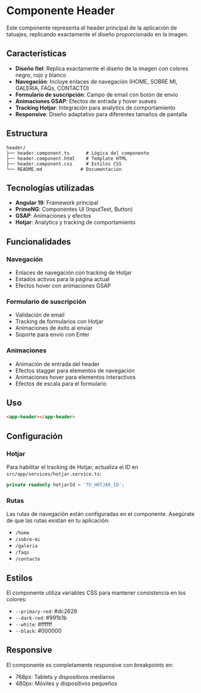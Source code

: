 # Componente Header

Este componente representa el header principal de la aplicación de tatuajes, replicando exactamente el diseño proporcionado en la imagen.

## Características

- **Diseño fiel**: Replica exactamente el diseño de la imagen con colores negro, rojo y blanco
- **Navegación**: Incluye enlaces de navegación (HOME, SOBRE MI, GALERIA, FAQs, CONTACTO)
- **Formulario de suscripción**: Campo de email con botón de envío
- **Animaciones GSAP**: Efectos de entrada y hover suaves
- **Tracking Hotjar**: Integración para analytics de comportamiento
- **Responsive**: Diseño adaptativo para diferentes tamaños de pantalla

## Estructura

```
header/
├── header.component.ts      # Lógica del componente
├── header.component.html    # Template HTML
├── header.component.css     # Estilos CSS
└── README.md              # Documentación
```

## Tecnologías utilizadas

- **Angular 19**: Framework principal
- **PrimeNG**: Componentes UI (InputText, Button)
- **GSAP**: Animaciones y efectos
- **Hotjar**: Analytics y tracking de comportamiento

## Funcionalidades

### Navegación
- Enlaces de navegación con tracking de Hotjar
- Estados activos para la página actual
- Efectos hover con animaciones GSAP

### Formulario de suscripción
- Validación de email
- Tracking de formularios con Hotjar
- Animaciones de éxito al enviar
- Soporte para envío con Enter

### Animaciones
- Animación de entrada del header
- Efectos stagger para elementos de navegación
- Animaciones hover para elementos interactivos
- Efectos de escala para el formulario

## Uso

```html
<app-header></app-header>
```

## Configuración

### Hotjar
Para habilitar el tracking de Hotjar, actualiza el ID en `src/app/services/hotjar.service.ts`:

```typescript
private readonly hotjarId = 'TU_HOTJAR_ID';
```

### Rutas
Las rutas de navegación están configuradas en el componente. Asegúrate de que las rutas existan en tu aplicación:

- `/home`
- `/sobre-mi`
- `/galeria`
- `/faqs`
- `/contacto`

## Estilos

El componente utiliza variables CSS para mantener consistencia en los colores:

- `--primary-red`: #dc2626
- `--dark-red`: #991b1b
- `--white`: #ffffff
- `--black`: #000000

## Responsive

El componente es completamente responsive con breakpoints en:
- 768px: Tablets y dispositivos medianos
- 480px: Móviles y dispositivos pequeños 